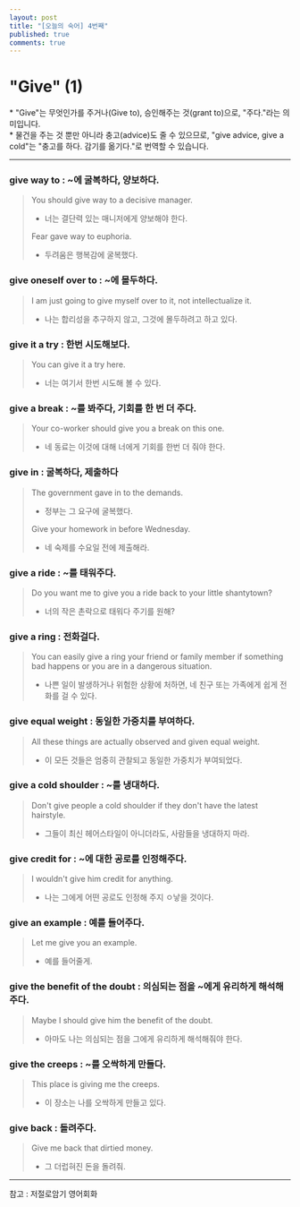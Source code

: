 ```yaml
---
layout: post
title: "[오늘의 숙어] 4번째"
published: true
comments: true
---
```


# "Give" (1)

<p class="message">
    * "Give"는 무엇인가를 주거나(Give to), 승인해주는 것(grant to)으로, "주다."라는 의미입니다. <br>
    * 물건을 주는 것 뿐만 아니라 충고(advice)도 줄 수 있으므로, "give advice, give a cold"는 "충고를 하다. 감기를 옮기다."로 번역할 수 있습니다.
</p>

---

### give way to : ~에 굴복하다, 양보하다.

> You should give way to a decisive manager.
>
> - 너는 결단력 있는 매니저에게 양보해야 한다.
>
> Fear gave way to euphoria.
>
> - 두려움은 행복감에 굴복했다.

### give oneself over to : ~에 몰두하다.

> I am just going to give myself over to it, not intellectualize it.
>
> - 나는 합리성을 추구하지 않고, 그것에 몰두하려고 하고 있다.

### give it a try : 한번 시도해보다.

> You can give it a try here.
>
> - 너는 여기서 한번 시도해 볼 수 있다.

### give a break : ~를 봐주다, 기회를 한 번 더 주다.

> Your co-worker should give you a break on this one.
>
> - 네 동료는 이것에 대해 너에게 기회를 한번 더 줘야 한다.

### give in : 굴복하다, 제출하다

> The government gave in to the demands.
>
> - 정부는 그 요구에 굴복했다.
>
> Give your homework in before Wednesday.
>
> - 네 숙제를 수요일 전에 제출해라.

### give a ride : ~를 태워주다.

> Do you want me to give you a ride back to your little shantytown?
>
> - 너의 작은 촌락으로 태워다 주기를 원해?

### give a ring : 전화걸다.

> You can easily give a ring your friend or family member if something bad happens or you are in a dangerous situation.
>
> - 나쁜 일이 발생하거나 위험한 상황에 처하면, 네 친구 또는 가족에게 쉽게 전화를 걸 수 있다.

### give equal weight : 동일한 가중치를 부여하다.

> All these things are actually observed and given equal weight.
>
> - 이 모든 것들은 엄중히 관찰되고 동일한 가중치가 부여되었다.

### give a cold shoulder : ~를 냉대하다.

> Don't give people a cold shoulder if they don't have the latest hairstyle.
>
> - 그들이 최신 헤어스타일이 아니더라도, 사람들을 냉대하지 마라.

### give credit for : ~에 대한 공로를 인정해주다.

> I wouldn't give him credit for anything.
>
> - 나는 그에게 어떤 공로도 인정해 주지 ㅇ낳을 것이다.

### give an example : 예를 들어주다.

> Let me give you an example.
>
> - 예를 들어줄게.

### give the benefit of the doubt : 의심되는 점을 ~에게 유리하게 해석해주다.

> Maybe I should give him the benefit of the doubt.
>
> - 아마도 나는 의심되는 점을 그에게 유리하게 해석해줘야 한다.

### give the creeps : ~를 오싹하게 만들다.

> This place is giving me the creeps.
>
> - 이 장소는 나를 오싹하게 만들고 있다.

### give back : 돌려주다.

> Give me back that dirtied money.
>
> - 그 더럽혀진 돈을 돌려줘.

---

참고 : 저절로암기 영어회화
